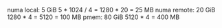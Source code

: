 numa local: 5 GiB       5 * 1024 / 4 = 1280 * 20 = 25 MB
numa remote: 20 GiB     1280 * 4 = 5120 = 100 MB
pmem: 80 GiB            5120 * 4 = 400 MB